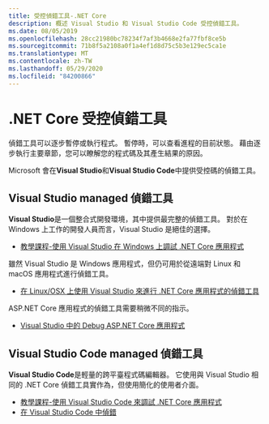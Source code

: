 ```yaml
---
title: 受控偵錯工具-.NET Core
description: 概述 Visual Studio 和 Visual Studio Code 受控偵錯工具。
ms.date: 08/05/2019
ms.openlocfilehash: 28cc21980bc78234f7af3b4668e2fa77fbf8ce5b
ms.sourcegitcommit: 71b8f5a2108a0f1a4ef1d8d75c5b3e129ec5ca1e
ms.translationtype: MT
ms.contentlocale: zh-TW
ms.lasthandoff: 05/29/2020
ms.locfileid: "84200866"
---
```

# <a name="net-core-managed-debuggers"></a>.NET Core 受控偵錯工具

偵錯工具可以逐步暫停或執行程式。 暫停時，可以查看進程的目前狀態。 藉由逐步執行主要章節，您可以瞭解您的程式碼及其產生結果的原因。

Microsoft 會在**Visual Studio**和**Visual Studio Code**中提供受控碼的偵錯工具。

## <a name="visual-studio-managed-debugger"></a>Visual Studio managed 偵錯工具

**Visual Studio**是一個整合式開發環境，其中提供最完整的偵錯工具。 對於在 Windows 上工作的開發人員而言，Visual Studio 是絕佳的選擇。

- [教學課程-使用 Visual Studio 在 Windows 上調試 .NET Core 應用程式](../tutorials/debugging-with-visual-studio.md)

雖然 Visual Studio 是 Windows 應用程式，但仍可用於從遠端對 Linux 和 macOS 應用程式進行偵錯工具。

- [在 Linux/OSX 上使用 Visual Studio 來進行 .NET Core 應用程式的偵錯工具](https://github.com/Microsoft/MIEngine/wiki/Offroad-Debugging-of-.NET-Core-on-Linux---OSX-from-Visual-Studio)

 ASP.NET Core 應用程式的偵錯工具需要稍微不同的指示。

- [Visual Studio 中的 Debug ASP.NET Core 應用程式](/visualstudio/debugger/how-to-enable-debugging-for-aspnet-applications#debug-aspnet-core-apps)

## <a name="visual-studio-code-managed-debugger"></a>Visual Studio Code managed 偵錯工具

**Visual Studio Code**是輕量的跨平臺程式碼編輯器。 它使用與 Visual Studio 相同的 .NET Core 偵錯工具實作為，但使用簡化的使用者介面。

- [教學課程-使用 Visual Studio Code 來調試 .NET Core 應用程式](../tutorials/debugging-with-visual-studio-code.md)
- [在 Visual Studio Code 中偵錯](https://code.visualstudio.com/docs/editor/debugging)
